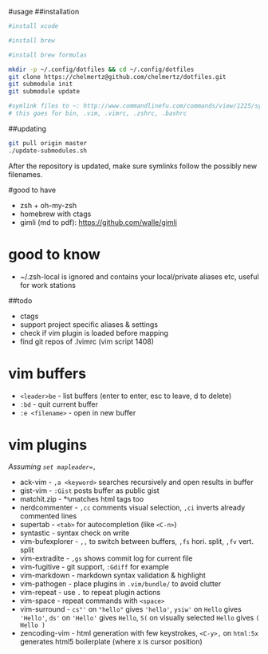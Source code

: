 #usage
##installation
```bash
#install xcode

#install brew

#install brew formulas

mkdir -p ~/.config/dotfiles && cd ~/.config/dotfiles
git clone https://chelmertz@github.com/chelmertz/dotfiles.git
git submodule init
git submodule update

#symlink files to ~: http://www.commandlinefu.com/commands/view/1225/symlink-all-files-from-a-base-directory-to-a-target-directory
# this goes for bin, .vim, .vimrc, .zshrc, .bashrc
```

##updating
```bash
git pull origin master
./update-submodules.sh
```

After the repository is updated, make sure symlinks follow the possibly new filenames.

#good to have
 - zsh + oh-my-zsh
 - homebrew with ctags
 - gimli (md to pdf): https://github.com/walle/gimli

# good to know
 - ~/.zsh-local is ignored and contains your local/private aliases etc, useful for work stations

##todo
 - ctags
 - support project specific aliases & settings
 - check if vim plugin is loaded before mapping
 - find git repos of .lvimrc (vim script 1408)

# vim buffers
- `<leader>be` - list buffers (enter to enter, esc to leave, d to delete)
- `:bd` - quit current buffer
- `:e <filename>` - open <filename> in new buffer

# vim plugins

*Assuming `set mapleader=,`*

- ack-vim - `,a <keyword>` searches recursively and open results in buffer
- gist-vim - `:Gist` posts buffer as public gist
- matchit.zip - *`%`matches html tags too
- nerdcommenter - `,cc` comments visual selection, `,ci` inverts already commented lines
- supertab - `<tab>` for autocompletion (like `<C-n>`)
- syntastic - syntax check on write
- vim-bufexplorer - `,,` to switch between buffers, `,fs` hori. split, `,fv` vert. split
- vim-extradite - `,gs` shows commit log for current file
- vim-fugitive - git support, `:Gdiff` for example
- vim-markdown - markdown syntax validation & highlight
- vim-pathogen - place plugins in `.vim/bundle/` to avoid clutter
- vim-repeat - use `.` to repeat plugin actions
- vim-space - repeat commands with `<space>`
- vim-surround - `cs"'` on `"hello"` gives `'hello'`, `ysiw'` on `Hello` gives `'Hello'`, `ds'` on `'Hello'` gives `Hello`, `S(` on visually selected `Hello` gives `( Hello )`
- zencoding-vim - html generation with few keystrokes, `<C-y>,` on `html:5x` generates html5 boilerplate (where x is cursor position)
